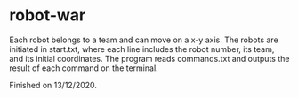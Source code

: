 # robot-war
 Each robot belongs to a team and can move on a x-y axis. 
 The robots are initiated in start.txt, where each line includes the robot number, its team, and its initial coordinates.
 The program reads commands.txt and outputs the result of each command on the terminal.

Finished on 13/12/2020.
